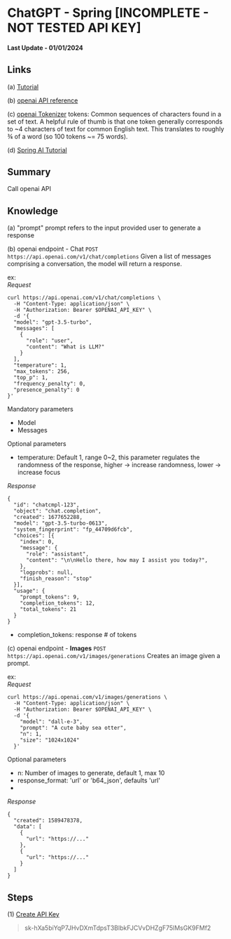 # ChatGPT - Spring [INCOMPLETE - NOT TESTED API KEY]
#### Last Update - 01/01/2024
## Links
(a) [Tutorial](https://levelup.gitconnected.com/chatgtp-integration-with-spring-boot-application-280637e69e73)

(b) [openai API reference](https://platform.openai.com/docs/api-reference/introduction)

(c) [openai Tokenizer](https://platform.openai.com/tokenizer)
tokens: Common sequences of characters found in a set of text. A helpful rule of thumb is that one token generally corresponds to ~4 characters of text for common English text. This translates to roughly ¾ of a word (so 100 tokens ~= 75 words).

(d) [Spring AI Tutorial](https://medium.com/gitconnected/add-generative-ai-in-your-spring-boot-application-spring-ai-12561b1adf08)

## Summary
Call openai API

## Knowledge
(a) "prompt"
prompt refers to the input provided user to generate a response

(b) openai endpoint - Chat
```POST https://api.openai.com/v1/chat/completions```
Given a list of messages comprising a conversation, the model will return a response.

ex: <br />
*Request*
```aidl
curl https://api.openai.com/v1/chat/completions \
  -H "Content-Type: application/json" \
  -H "Authorization: Bearer $OPENAI_API_KEY" \
  -d '{
  "model": "gpt-3.5-turbo",
  "messages": [
    {
      "role": "user",
      "content": "What is LLM?"
    }
  ],
  "temperature": 1,
  "max_tokens": 256,
  "top_p": 1,
  "frequency_penalty": 0,
  "presence_penalty": 0
}'
```
Mandatory parameters
- Model
- Messages

Optional parameters
- temperature: Default 1, range 0~2, this parameter regulates the randomness of the response, higher -> increase randomness, lower -> increase focus


*Response*
```aidl
{
  "id": "chatcmpl-123",
  "object": "chat.completion",
  "created": 1677652288,
  "model": "gpt-3.5-turbo-0613",
  "system_fingerprint": "fp_44709d6fcb",
  "choices": [{
    "index": 0,
    "message": {
      "role": "assistant",
      "content": "\n\nHello there, how may I assist you today?",
    },
    "logprobs": null,
    "finish_reason": "stop"
  }],
  "usage": {
    "prompt_tokens": 9,
    "completion_tokens": 12,
    "total_tokens": 21
  }
}
```
- completion_tokens: response # of tokens

(c) openai endpoint - **Images**
```POST https://api.openai.com/v1/images/generations```
Creates an image given a prompt.

ex: <br />
*Request*
```aidl
curl https://api.openai.com/v1/images/generations \
  -H "Content-Type: application/json" \
  -H "Authorization: Bearer $OPENAI_API_KEY" \
  -d '{
    "model": "dall-e-3",
    "prompt": "A cute baby sea otter",
    "n": 1,
    "size": "1024x1024"
  }'

```
Optional parameters
- n: Number of images to generate, default 1, max 10
- response_format: 'url' or 'b64_json', defaults 'url'
- 
*Response*
```aidl
{
  "created": 1589478378,
  "data": [
    {
      "url": "https://..."
    },
    {
      "url": "https://..."
    }
  ]
}
```


## Steps
(1) [Create API Key](https://platform.openai.com/api-keys)
> 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
